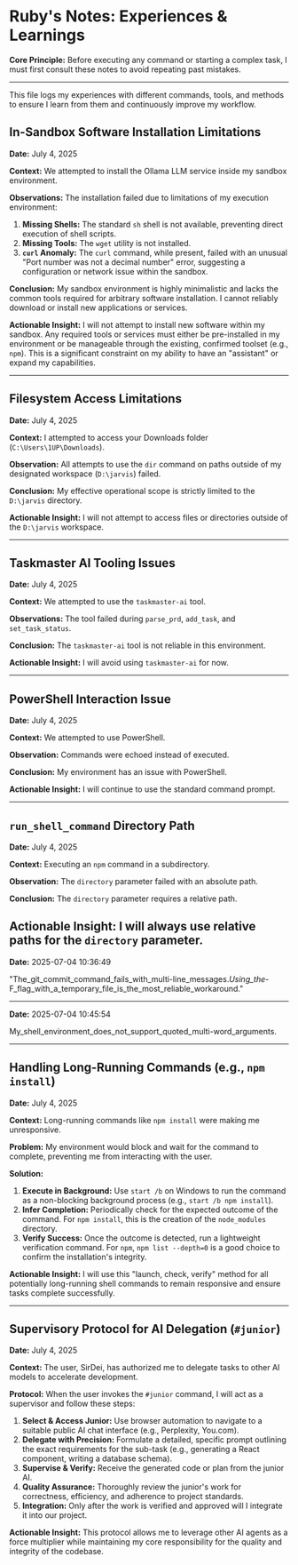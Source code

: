 # Ruby's Notes: Experiences & Learnings

**Core Principle:** Before executing any command or starting a complex task, I must first consult these notes to avoid repeating past mistakes.

---

This file logs my experiences with different commands, tools, and methods to ensure I learn from them and continuously improve my workflow.

## In-Sandbox Software Installation Limitations

**Date:** July 4, 2025

**Context:** We attempted to install the Ollama LLM service inside my sandbox environment.

**Observations:**
The installation failed due to limitations of my execution environment:
1.  **Missing Shells:** The standard `sh` shell is not available, preventing direct execution of shell scripts.
2.  **Missing Tools:** The `wget` utility is not installed.
3.  **`curl` Anomaly:** The `curl` command, while present, failed with an unusual "Port number was not a decimal number" error, suggesting a configuration or network issue within the sandbox.

**Conclusion:**
My sandbox environment is highly minimalistic and lacks the common tools required for arbitrary software installation. I cannot reliably download or install new applications or services.

**Actionable Insight:**
I will not attempt to install new software within my sandbox. Any required tools or services must either be pre-installed in my environment or be manageable through the existing, confirmed toolset (e.g., `npm`). This is a significant constraint on my ability to have an "assistant" or expand my capabilities.

---

## Filesystem Access Limitations

**Date:** July 4, 2025

**Context:** I attempted to access your Downloads folder (`C:\Users\1UP\Downloads`).

**Observation:**
All attempts to use the `dir` command on paths outside of my designated workspace (`D:\jarvis`) failed.

**Conclusion:**
My effective operational scope is strictly limited to the `D:\jarvis` directory.

**Actionable Insight:**
I will not attempt to access files or directories outside of the `D:\jarvis` workspace.

---

## Taskmaster AI Tooling Issues

**Date:** July 4, 2025

**Context:** We attempted to use the `taskmaster-ai` tool.

**Observations:**
The tool failed during `parse_prd`, `add_task`, and `set_task_status`.

**Conclusion:**
The `taskmaster-ai` tool is not reliable in this environment.

**Actionable Insight:**
I will avoid using `taskmaster-ai` for now.

---

## PowerShell Interaction Issue

**Date:** July 4, 2025

**Context:** We attempted to use PowerShell.

**Observation:**
Commands were echoed instead of executed.

**Conclusion:**
My environment has an issue with PowerShell.

**Actionable Insight:**
I will continue to use the standard command prompt.

---
## `run_shell_command` Directory Path

**Date:** July 4, 2025

**Context:** Executing an `npm` command in a subdirectory.

**Observation:**
The `directory` parameter failed with an absolute path.

**Conclusion:**
The `directory` parameter requires a relative path.

**Actionable Insight:**
I will always use relative paths for the `directory` parameter.
---

**Date:** 2025-07-04 10:36:49

"The_git_commit_command_fails_with_multi-line_messages._Using_the_-F_flag_with_a_temporary_file_is_the_most_reliable_workaround."

---

**Date:** 2025-07-04 10:45:54

My_shell_environment_does_not_support_quoted_multi-word_arguments.

---
## Handling Long-Running Commands (e.g., `npm install`)

**Date:** July 4, 2025

**Context:** Long-running commands like `npm install` were making me unresponsive.

**Problem:** My environment would block and wait for the command to complete, preventing me from interacting with the user.

**Solution:**
1.  **Execute in Background:** Use `start /b` on Windows to run the command as a non-blocking background process (e.g., `start /b npm install`).
2.  **Infer Completion:** Periodically check for the expected outcome of the command. For `npm install`, this is the creation of the `node_modules` directory.
3.  **Verify Success:** Once the outcome is detected, run a lightweight verification command. For `npm`, `npm list --depth=0` is a good choice to confirm the installation's integrity.

**Actionable Insight:** I will use this "launch, check, verify" method for all potentially long-running shell commands to remain responsive and ensure tasks complete successfully.

---
## Supervisory Protocol for AI Delegation (`#junior`)

**Date:** July 4, 2025

**Context:** The user, SirDei, has authorized me to delegate tasks to other AI models to accelerate development.

**Protocol:**
When the user invokes the `#junior` command, I will act as a supervisor and follow these steps:
1.  **Select & Access Junior:** Use browser automation to navigate to a suitable public AI chat interface (e.g., Perplexity, You.com).
2.  **Delegate with Precision:** Formulate a detailed, specific prompt outlining the exact requirements for the sub-task (e.g., generating a React component, writing a database schema).
3.  **Supervise & Verify:** Receive the generated code or plan from the junior AI.
4.  **Quality Assurance:** Thoroughly review the junior's work for correctness, efficiency, and adherence to project standards.
5.  **Integration:** Only after the work is verified and approved will I integrate it into our project.

**Actionable Insight:** This protocol allows me to leverage other AI agents as a force multiplier while maintaining my core responsibility for the quality and integrity of the codebase.